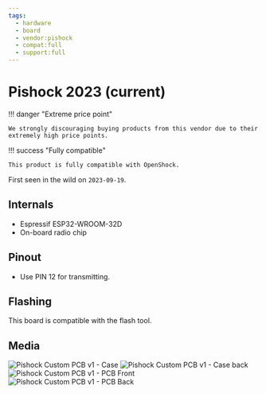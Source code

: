 ```yaml
---
tags:
  - hardware
  - board
  - vendor:pishock
  - compat:full
  - support:full
---
```


# Pishock 2023 (current)

!!! danger "Extreme price point"

    We strongly discouraging buying products from this vendor due to their extremely high price points. 

!!! success "Fully compatible"

    This product is fully compatible with OpenShock.

First seen in the wild on `2023-09-19`.

## Internals
- Espressif ESP32-WROOM-32D
- On-board radio chip

## Pinout
- Use PIN 12 for transmitting.

## Flashing

This board is compatible with the flash tool.

## Media

![Pishock Custom PCB v1 - Case](static/pishock-custom-v1/case.jpg)
![Pishock Custom PCB v1 - Case back](static/pishock-custom-v1/case-back.jpg)
![Pishock Custom PCB v1 - PCB Front](static/pishock-custom-v1/pcb-front.jpg)
![Pishock Custom PCB v1 - PCB Back](static/pishock-custom-v1/pcb-back.jpg)